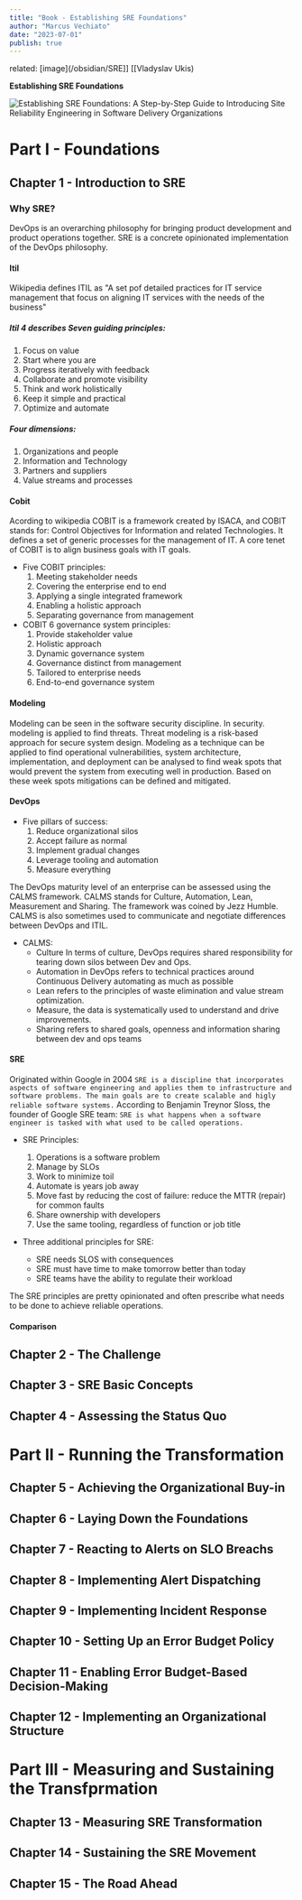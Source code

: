 ```yaml
---
title: "Book - Establishing SRE Foundations"
author: "Marcus Vechiato" 
date: "2023-07-01"
publish: true
---
```


related: [image](/obsidian/SRE]] [[Vladyslav Ukis)

**Establishing SRE Foundations**

![Establishing SRE Foundations: A Step-by-Step Guide to Introducing Site Reliability Engineering in Software Delivery Organizations](https://m.media-amazon.com/images/I/51IM4u0325L._SY342_.jpg)

# Part I - Foundations
## Chapter 1 - Introduction to SRE
### Why SRE?

DevOps is an overarching philosophy for bringing product development and product operations together. SRE is a concrete opinionated implementation of the DevOps philosophy. 
#### Itil

Wikipedia defines ITIL as "A set pof detailed practices for IT service management that focus on aligning IT services with the needs of the business"
##### Itil 4 describes Seven guiding principles:
1. Focus on value
2. Start where you are
3. Progress iteratively with feedback
4. Collaborate and promote visibility
5. Think and work holistically
6. Keep it simple and practical
7. Optimize and automate
##### Four dimensions:
1. Organizations and people
2. Information and Technology
3. Partners and suppliers
4. Value streams and processes
#### Cobit

Acording to wikipedia COBIT is a framework created by ISACA, and COBIT stands for: Control Objectives for Information and related Technologies. It defines a set of generic processes for the management of IT.
A core tenet of COBIT is to align business goals with IT goals. 
- Five COBIT principles:
	1. Meeting stakeholder needs
	2. Covering the enterprise end to end
	3. Applying a single integrated framework
	4. Enabling a holistic approach
	5. Separating governance from management
- COBIT 6 governance system principles:
	1. Provide stakeholder value
	2. Holistic approach
	3. Dynamic governance system
	4. Governance distinct from management
	5. Tailored to enterprise needs
	6. End-to-end governance system
#### Modeling

Modeling can be seen in the software security discipline. In security. modeling is applied to find threats.  Threat modeling is a risk-based approach for secure system design. 
Modeling as a technique can be applied to find operational vulnerabilities, system architecture, implementation, and deployment can be analysed to find weak spots that would prevent the system from executing well in production. Based on these week spots mitigations can be defined and mitigated.
#### DevOps

- Five pillars of success:
	1. Reduce organizational silos
	2. Accept failure as normal
	3. Implement gradual changes
	4. Leverage tooling and automation
	5. Measure everything

The DevOps maturity level of an enterprise can be assessed using the CALMS framework. CALMS stands for Culture, Automation, Lean, Measurement and Sharing. The framework was coined by Jezz Humble. CALMS is also sometimes used to communicate and negotiate differences between DevOps and ITIL. 
- CALMS:
	- Culture In terms of culture, DevOps requires shared responsibility for tearing down silos between Dev and Ops. 
	- Automation in DevOps refers to technical practices around Continuous Delivery automating as much as possible
	- Lean refers to the principles of waste elimination and value stream optimization.
	- Measure, the data is systematically used to understand and drive improvements.
	- Sharing refers to shared goals, openness and information sharing between dev and ops teams
#### SRE

Originated within Google in 2004 ```SRE is a discipline that incorporates aspects of software engineering and applies them to infrastructure and software problems. The main goals are to create scalable and higly reliable software systems.``` According to Benjamin Treynor Sloss, the founder of  Google SRE team: ```SRE is what happens when a software engineer is tasked with what used to be called operations.```

- SRE Principles: 
	1. Operations is a software problem
	2. Manage by SLOs
	3. Work to minimize toil
	4. Automate is years job away
	5. Move fast by reducing the cost of failure: reduce the MTTR (repair) for common faults
	6. Share ownership with developers
	7. Use the same tooling, regardless of function or job title

- Three additional principles for SRE:
	- SRE needs SLOS with consequences
	- SRE must have time to make tomorrow better than today
	- SRE teams have the ability to regulate their workload

The SRE principles are pretty opinionated and often prescribe what needs to be done to achieve reliable operations. 
#### Comparison



## Chapter 2 - The Challenge

## Chapter 3 - SRE Basic Concepts

## Chapter 4 - Assessing the Status Quo

# Part II - Running the Transformation

## Chapter 5 - Achieving the Organizational Buy-in
## Chapter 6 - Laying Down the Foundations
## Chapter 7 - Reacting to Alerts on SLO Breachs

## Chapter 8 - Implementing Alert Dispatching

## Chapter 9 - Implementing Incident Response

## Chapter 10 - Setting Up an Error Budget Policy
## Chapter 11 - Enabling Error Budget-Based Decision-Making

## Chapter 12 - Implementing an Organizational Structure

# Part III - Measuring and Sustaining the Transfprmation

## Chapter 13 - Measuring SRE Transformation
## Chapter 14 - Sustaining the SRE Movement
## Chapter 15 - The Road Ahead


